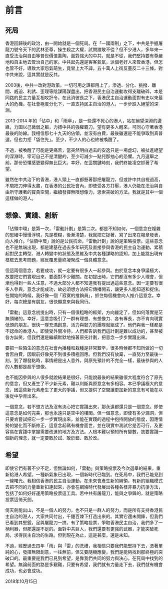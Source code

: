 # 前言

## 死局

香港回歸後的政治，由一開始就是一個死局。在「一國兩制」之下，中共是手握屠龍刀號令天下的武林至尊，操生殺之大權，試問誰敢不從？但不少港人，多年來一直受法治與自由等普世價值薰陶，面對強大的中共，就是不從，我們堅持要有尊嚴地和自主地去管治自己的家。中共起先還是客客氣氣，派個老好人來管香港，但怎也管不好，導致大家怨氣萌生，竟冒上大不諱，五十萬人上街反董反二十三條。對中共來說，這其實就是反共。

2003後，中共一改對港政策，一切可用之謀都用上了，滲透、分化、挑撥、離間、威迫、利誘、歪理等陰謀陽謀盡出，把香港民主自治運動攻得支離破碎，本是同路的民主力量互相攻訐令，在此消彼長之下，香港民主自治運動面對有史以來最大的危機。在社會極度分化下，一直支持民主自治的港人，一步步跌入絕望的深淵。

2013-2014 年的「佔中」和「雨傘」，是一些還不死心的港人，站在絕望深淵的邊緣，力圖以己微弱之軀，力搏中共的強權霸刀，望有更多人醒來，可同心守著香港最後的防線。我相信那七十九天的佔領，並沒有白費，最後雖還是不能爭取到真普選，但也力拒「袋住先」。至少，不少人的心也終被喚醒了。

不過，被喚醒了可能是更痛苦，當突然明白過去的安逸只是一場虚幻，被扯進絕望的深淵時，寜可自己不是清醒的，至少可減少一點兒那抽心的恐懼。九月選舉之前，那份恐懼感更變得無比巨大。幸好，在這關鍵時刻，我們終能凌空抓著了希望。

雖然在中共治下的香港，港人頭上一直都懸著那把屠龍刀，但或許中共自視過高，不屑把刀伸得太盡，在香港的公民社會內，即使受各方打壓，港人仍能在法治與自由所守護著的寳貴空間，繼續發揮無限想像力，思索突破的方法。我就是其中一個這樣做的港人。

## 想像、實踐、創新

「佔領中環」是第一次，「雷動計劃」是第二次。都是不知如何，一個意念在複雜的思緒中慢慢浮現，先是模糊，後漸清楚，我就把它捉著，寫了出來在報章發表，向人推介。「佔領中環」說的是公民抗命，「雷動計劃」說的是策略投票。這些意念也不是無端出現，都是建基在過去多年研究及直接參與香港的民主自治運動，累積起對民主轉型、港人轉變中的狀態及思維及中共各種謀略的認知，加上能跳出現有框框去思考問題，經反覆思量終凝聚成一個具體意念。

但這兩個意念，若要成功，就一定要有很多人一起參與。由於意念本身爭議極大，故要把它們實現出來，要面對不少難關。在初提出時，它們都沒有多少人理會，但漸也得到一些人注意，不過大部分人都不知道我有提出過這些意念。因一定要有很多人參與，意念才能成功，故必須想方法把它傳播開去，讓更多人能知道和捉住。在開始的時候，我好像一個「寂寞的推銷員」，抓住每個機會向人推介這意念。幸好，每次總是有朋友，很快願意來與我同行。

「雷動」這意念初提出時，只有一個很粗略的框架，方向雖定了，但如何落實是茫無頭緒的。幸好，這意念吸引了一群有理想、有想像力、各有專長，亦不肯向現實低頭的朋友。很快一隊充滿創意、活力與韌力的團隊就組成了。他們與我一樣都是不認命的香港人。即使受外間冷待，人們都告訴我們這計劃是難以成功的，甚至被各方訕笑，但我們還是繼續默默地按著原先計劃，把意念一步步實踐出來。

要把一些陌生的意念在社會內播種和栽種是非常艱辛，很多時候都不知所做的一切會否白費，因眼前好像見不到很多積極回應。但我們沒有放棄，一直努力至最後一刻，到了爆發點時，事情總是出人意外，與原先預計的不完全一樣，最後參與的人的人數都是超乎想像。

也不能因參與的人很多就說結果是很好，只能說最後的結果雖很大程度符合了原先的意念，但又產生了不少新元素，難以判斷與原意念有多相容。本已爭議極大的意念，因這些新元素產生了更大的爭議，但又提供了空間讓更加新的意念有可能在以後從中孕育出來。

一個意念，若不想方法及沒有決心把它實踐出來，那永遠都還只是一個意念。即使這意念是如何完美，那也永遠只是空中的樓閣。但一個意念，即使有多少漏洞，但只要肯嘗試把它一步一步實現出來，並能在實踐的過程中抱持開放的態度，因應情勢的變化而不斷修正，這意念起碼有機會面世，並在現實中測試它是否可行，及更容易在實踐中掌握需要改進的地方及方法。人根本難以預知所有變數，故要實踐一個新的理念，就一定要敢於試、敢於錯、敢於改。


## 希望

即使它們有著不少不足，但無論如何，「雷動」與策略投票及今次選舉的結果，重新給港人希望。一種新氣象已出現，一個新時代已臨到。在死局中，我們已能見到一線曙光。我相信香港的民主自治運動，在未來會產生新的綱領，有新的組織模式去把不同的力量重新扣連起來，亦會在網絡時代發展出各種各樣非暴力抗爭方法，包括了如何好好運用策略投票這工具。若中共有屠龍刀，能與之爭鋒的，就是策略投票這倚天劍。

倚天劍能出山，不是一個人的努力，也不只是一群人的努力，而是所有支持香港民主自治的港人，大家共同付出，千錘百煉下打造出來的。其實它還未開鋒，但我們已看到其堅銳，足與屠龍刀一拼。有了策略投票，爭取香港民主自治，我們多了一柄利器，但那還是不足的。面對中共巨人，我們還要有更強的武器，才能突破死局，求得民主自治的生路。但到現在為止，這是甚麼，還是未知。

不過，經歷過去四年「雨」與「雷」的洗禮，我相信只要我們能堅持下去，憑著單純的心，發揮無限創意，一往無前，但又要隨機應變，我們是能夠找到那終極的突破口的。最重要是我們已見到希望，是靠我們共同的努力與決心，在死局中找到的希望。無論前面的路是多艱難，只要有希望，我們就有力量走下去，我們就有機會成功，也必會成功。

2018年10月15日


